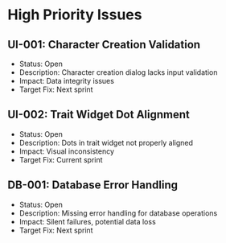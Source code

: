 # High Priority Issues

## UI-001: Character Creation Validation
- Status: Open
- Description: Character creation dialog lacks input validation
- Impact: Data integrity issues
- Target Fix: Next sprint

## UI-002: Trait Widget Dot Alignment
- Status: Open
- Description: Dots in trait widget not properly aligned
- Impact: Visual inconsistency
- Target Fix: Current sprint

## DB-001: Database Error Handling
- Status: Open
- Description: Missing error handling for database operations
- Impact: Silent failures, potential data loss
- Target Fix: Next sprint 